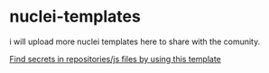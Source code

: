 # nuclei-templates
i will upload more nuclei templates here to share with the comunity.

[Find secrets in repositories/js files by using this template ](https://github.com/ayadim/My-nuclei-templates/blob/main/bug_bounty_hunter/file/secrets/extra-secrets.yaml)
